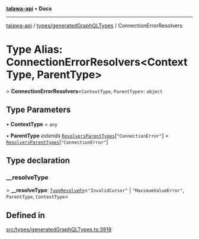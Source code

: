 [**talawa-api**](../../../README.md) • **Docs**

***

[talawa-api](../../../modules.md) / [types/generatedGraphQLTypes](../README.md) / ConnectionErrorResolvers

# Type Alias: ConnectionErrorResolvers\<ContextType, ParentType\>

\> **ConnectionErrorResolvers**\<`ContextType`, `ParentType`\>: `object`

## Type Parameters

• **ContextType** = `any`

• **ParentType** *extends* [`ResolversParentTypes`](ResolversParentTypes.md)\[`"ConnectionError"`\] = [`ResolversParentTypes`](ResolversParentTypes.md)\[`"ConnectionError"`\]

## Type declaration

### \_\_resolveType

\> **\_\_resolveType**: [`TypeResolveFn`](TypeResolveFn.md)\<`"InvalidCursor"` \| `"MaximumValueError"`, `ParentType`, `ContextType`\>

## Defined in

[src/types/generatedGraphQLTypes.ts:3918](https://github.com/PalisadoesFoundation/talawa-api/blob/60937520d7a29ccf883a9c6a7c2d186bae92a81b/src/types/generatedGraphQLTypes.ts#L3918)
